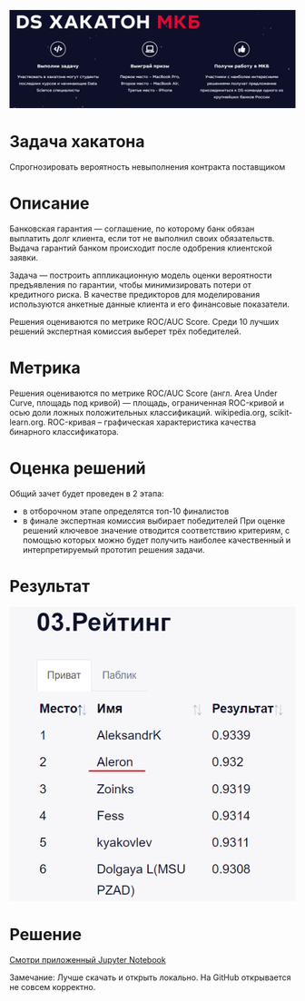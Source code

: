 [![Code style: black](/images/mkb.PNG)](https://github.com/psf/black)

# Задача хакатона
Спрогнозировать вероятность невыполнения
контракта поставщиком

# Описание 
Банковская гарантия — соглашение, по которому банк обязан выплатить долг клиента, если тот не выполнил своих обязательств. Выдача гарантий банком происходит после одобрения клиентской заявки.

Задача — построить аппликационную модель оценки вероятности предъявления по гарантии, чтобы минимизировать потери от кредитного риска. В качестве предикторов для моделирования используются анкетные данные клиента и его финансовые показатели.

Решения оцениваются по метрике ROC/AUC Score. Среди 10 лучших решений экспертная комиссия выберет трёх победителей.

# Метрика

Решения оцениваются по метрике ROC/AUC Score (англ. Area Under Curve, площадь под кривой) — площадь, ограниченная ROC-кривой и осью доли ложных положительных классификаций. wikipedia.org, scikit-learn.org. ROC-кривая – графичеcкая характеристика качества бинарного классификаторa.

# Оценка решений

Общий зачет будет проведен в 2 этапа:
* в отборочном этапе определятся топ-10 финалистов
* в финале экспертная комиссия выбирает победителей
При оценке решений ключевое значение отводится соответствию критериям, с помощью которых можно будет получить наиболее качественный и интерпретируемый прототип решения задачи.


# Результат 

[![Code style: black](/images/top_6.PNG)](https://github.com/psf/black)


# Решение 

[Смотри приложенный Jupyter Notebook](top_2_solution_Milenkin.ipynb)

Замечание: Лучше скачать и открыть локально. На GitHub открывается не совсем корректно. 

